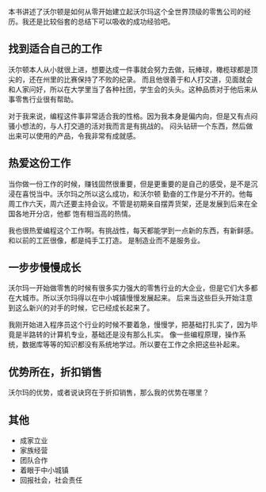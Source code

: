 本书讲述了沃尔顿是如何从零开始建立起沃尔玛这个全世界顶级的零售公司的经历。我还是比较俗套的总结下可以吸收的成功经验吧。

## 找到适合自己的工作

沃尔顿本人从小就很上进，想要达成一件事就会努力去做，玩棒球，橄榄球都是顶尖的，还在州里的比赛保持了不败的纪录。
而且他很善于和人打交道，见面就会和人家问好，所以在大学里当了各种社团，学生会的头头。这种品质对于他后来从事零售行业很有帮助。

对于我来说，编程这件事非常适合我的性格。因为我本身是偏内向，但是又有点闷骚小想法的，与人打交道的活对我而言是有挑战的。
闷头钻研一个东西，然后做出来可以使用的产品，令我非常有成就感。

## 热爱这份工作

当你做一份工作的时候，赚钱固然很重要，但是更重要的是自己的感受，是不是沉浸在喜悦当中。沃尔玛之所以这么成功，和沃尔顿
勤奋的工作是分不开的。他每周工作六天，周六还要主持会议。不管是初期亲自摆弄货架，还是发展到后来在全国各地开分店，他都
饱有相当高的热情。

我也很热爱编程这个工作啊。有挑战性，每天都能学到一点新的东西，有新鲜感。和以前的工匠很像，都是纯手工打造。
是制造业而不是服务业。

## 一步步慢慢成长

沃尔玛一开始做零售的时候有很多实力强大的零售行业的大企业，但是它们大多都在大城市。所以沃尔玛得以在中小城镇慢慢发展起来。
后来当这些巨头开始注意到这么新兴的对手的时候，它已经成长起来了。

我刚开始进入程序员这个行业的时候不要着急，慢慢学，把基础打扎实了，因为毕竟是半路转的计算机专业，基础还是没有那么扎实。
像一些编程原理，操作系统，数据库等等的知识都没有系统地学过。所以要在工作之余把这些补起来。

## 优势所在，折扣销售
沃尔玛的优势，或者说诀窍在于折扣销售，那么我的优势在哪里？

## 其他

- 成家立业
- 家族经营
- 团队合作
- 着眼于中小城镇
- 回报社会，社会责任

